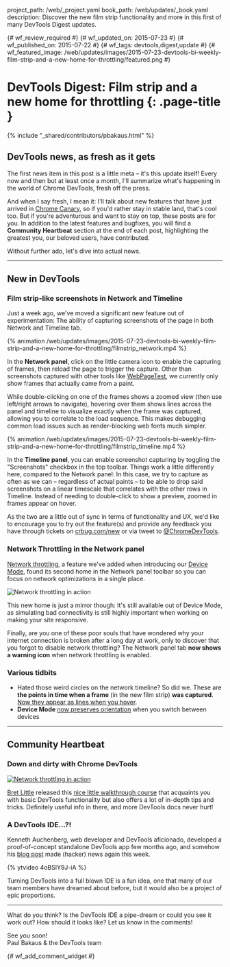 project_path: /web/_project.yaml
book_path: /web/updates/_book.yaml
description: Discover the new film strip functionality and more in this first of many DevTools Digest updates.

{# wf_review_required #}
{# wf_updated_on: 2015-07-23 #}
{# wf_published_on: 2015-07-22 #}
{# wf_tags: devtools,digest,update #}
{# wf_featured_image: /web/updates/images/2015-07-23-devtools-bi-weekly-film-strip-and-a-new-home-for-throttling/featured.png #}

# DevTools Digest: Film strip and a new home for throttling {: .page-title }

{% include "_shared/contributors/pbakaus.html" %}


## DevTools news, as fresh as it gets

The first news item in this post is a little meta – it's this update 
itself! Every now and then but at least once a month, I'll summarize what's happening in the world of Chrome 
DevTools, fresh off the press.

And when I say fresh, I mean it: I'll talk about new features that have just 
arrived in [Chrome Canary](https://www.google.com/chrome/browser/canary.html), 
so if you'd rather stay in stable land, that's cool too. But if you're 
adventurous and want to stay on top, these posts are for you. In addition to the 
latest features and bugfixes, you will find a **Community Heartbeat** section at 
the end of each post, highlighting the greatest you, our beloved users, have 
contributed.

Without further ado, let's dive into actual news.

- - -

## New in DevTools

### Film strip-like screenshots in Network and Timeline

Just a week ago, we've moved a significant new feature out of experimentation: 
The ability of capturing screenshots of the page in both Network and Timeline 
tab.

{% animation /web/updates/images/2015-07-23-devtools-bi-weekly-film-strip-and-a-new-home-for-throttling/filmstrip_network.mp4 %}

In the **Network panel**, click on the little camera icon to enable the 
capturing of frames, then reload the page to trigger the capture. Other than 
screenshots captured with other tools like 
[WebPageTest](https://webpagetest.org), we currently only show frames that 
actually came from a paint.

While double-clicking on one of the frames shows a zoomed view (then use 
left/right arrows to navigate), hovering over them shows lines across the panel 
and timeline to visualize exactly when the frame was captured, allowing you to 
correlate to the load sequence. This makes debugging common load issues such as 
render-blocking web fonts much simpler.

{% animation /web/updates/images/2015-07-23-devtools-bi-weekly-film-strip-and-a-new-home-for-throttling/filmstrip_timeline.mp4 %}

In the **Timeline panel**, you can enable screenshot capturing by toggling the 
"Screenshots" checkbox in the top toolbar. Things work a little differently 
here, compared to the Network panel: In this case, we try to capture as often as 
we can – regardless of actual paints – to be able to drop said screenshots on a 
linear timescale that correlates with the other rows in Timeline. Instead of 
needing to double-click to show a preview, zoomed in frames appear on hover.

As the two are a little out of sync in terms of functionality and UX, we'd like 
to encourage you to try out the feature(s) and provide any feedback you have 
through tickets on [crbug.com/new](https://crbug.com/new) or via tweet to 
[@ChromeDevTools](https://twitter.com/ChromeDevTools).

### Network Throttling in the Network panel

[Network 
throttling](https://developer.chrome.com/devtools/docs/device-mode#network-conditions), 
a feature we've added when introducing our [Device 
Mode](https://developer.chrome.com/devtools/docs/device-mode), found its second 
home in the Network panel toolbar so you can focus on network optimizations in a 
single place.

![Network throttling in action](/web/updates/images/2015-07-23-devtools-bi-weekly-film-strip-and-a-new-home-for-throttling/network_throttling.png)

This new home is just a mirror though: It's still available out of Device Mode, 
as simulating bad connectivity is still highly important when working on making 
your site responsive.

Finally, are you one of these poor souls that have wondered why your internet 
connection is broken after a long day at work, only to discover that you forgot 
to disable network throttling? The Network panel tab **now shows a warning 
icon** when network throttling is enabled.

### Various tidbits

* Hated those weird circles on the network timeline? So did we. These are **the 
  points in time when a frame** (in the new film strip) **was captured**. [Now 
  they appear as lines when you hover](https://src.chromium.org/viewvc/blink?revision=198505&view=revision). 
* **Device Mode** [now preserves orientation](https://src.chromium.org/viewvc/blink?revision=198513&view=revision) when you switch between devices

- - -

## Community Heartbeat

### Down and dirty with Chrome DevTools

[![Network throttling in action](/web/updates/images/2015-07-23-devtools-bi-weekly-film-strip-and-a-new-home-for-throttling/down_and_dirty.png)](https://blittle.github.io/chrome-dev-tools/)

[Bret Little](https://twitter.com/little_bret) released this [nice little 
walkthrough course](https://blittle.github.io/chrome-dev-tools/) that acquaints you with basic DevTools functionality but also 
offers a lot of in-depth tips and tricks. Definitely useful info in there, and 
more DevTools docs never hurt!

### A DevTools IDE…?!

Kenneth Auchenberg, web developer and DevTools aficionado,  developed a 
proof-of-concept standalone DevTools app few months ago, and somehow his [blog 
post](https://kenneth.io/blog/2014/12/28/taking-chrome-devtools-outside-the-browser) 
made (hacker) news again this week.

{% ytvideo 4oBSlY9J-iA %}

Turning DevTools into a full blown IDE is a fun idea, one that many of our team 
members have dreamed about before, but it would also be a project of epic 
proportions.

- - -

What do you think? Is the DevTools IDE a pipe-dream or could you see it work 
out? How should it looks like? Let us know in the comments!

See you soon!  
Paul Bakaus & the DevTools team


{# wf_add_comment_widget #}
